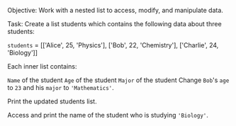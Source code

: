 Objective: Work with a nested list to access, modify, and manipulate data.

Task:
Create a list students which contains the following data about three students:

 `students` = [['Alice', 25, 'Physics'], ['Bob', 22, 'Chemistry'], ['Charlie', 24, 'Biology']]

 Each inner list contains:

`Name` of the student
`Age` of the student
`Major` of the student
Change `Bob`'s `age` to `23` and his `major` to `'Mathematics'`.

Print the updated students list.

Access and print the name of the student who is studying `'Biology'`.
